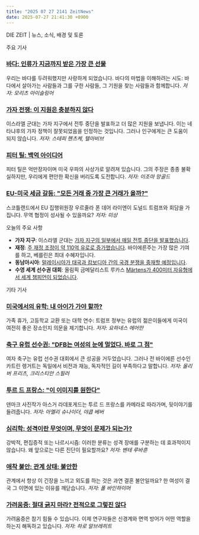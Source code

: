 ```yaml
---
title: "2025 07 27 2141 ZeitNews"
date: 2025-07-27 21:41:30 +0900
---
```


DIE ZEIT | 뉴스, 소식, 배경 및 토론 

주요 기사 

### [바다: 인류가 지금까지 받은 가장 큰 선물](https://www.zeit.de/2025/31/meer-mensch-geschichte-schifffahrt-zusammenleben-ozean)
 우리는 바다를 두려워했지만 사랑하게 되었습니다. 바다의 마법을 이해하려는 시도: 바다에서 살아가는 사람들과 그를 구한 사람들, 그 기원을 찾는 사람들과 함께합니다. *저자: 모리츠 아이슬링어* 

### [가자 전쟁: 이 지원은 충분하지 않다](https://www.zeit.de/politik/ausland/2025-07/gaza-israel-krieg-hilfsgueter-hamas)
 이스라엘 군대는 가자 지구에서 전투 중단을 발표하고 더 많은 지원을 보냅니다. 이는 네타냐후의 가자 정책이 잘못되었음을 인정하는 것입니다. 그러나 인구에게는 큰 도움이 되지 않습니다. *저자: 스테피 헨츠케, 텔아비브* 

### [피터 틸: 백억 아이디어](https://www.zeit.de/kultur/2025-07/peter-thiel-paypal-palantir-unternehmen-tech-milliardaer)
 피터 틸은 억만장자이며 미국 우파의 사상가로 알려져 있습니다. 그의 주장은 종종 불확실하지만, 우리에게 편안한 확신을 버리도록 도전합니다. *저자: 이조마 망골드* 

### [EU-미국 세금 갈등: "모든 거래 중 가장 큰 거래가 올까?"](https://www.zeit.de/wirtschaft/2025-07/zollstreit-usa-eu-handelskonflikt-zollpolitik-abkommen)
 스코틀랜드에서 EU 집행위원장 우르줄라 폰 데어 라이엔이 도널드 트럼프와 회담을 가집니다. 무역 협정이 성사될 수 있을까요? *저자: 미상* 

오늘의 주요 사항 
- **가자 지구**: 이스라엘 군대는 [가자 지구의 일부에서 매일 전투 중단을 발표했습니다](https://www.zeit.de/politik/ausland/2025-06/krieg-gaza-israel-liveblog#event_id=eo4hx3QwZ25R3ZJL8seu). 
- **재정**: [주 재정 조정이 약 110억 유로로 증가했습니다](https://www.zeit.de/wirtschaft/2025-07/finanzkraftausgleich-laenderfinanzausgleich-rekord-erste-jahreshaelfte-bayern-berlin). 바이에른주는 가장 많은 기여를 하고, 베를린은 최대 수혜자입니다. 
- **동남아시아**: [말레이시아가 태국과 캄보디아 간의 국경 분쟁을 중재할 예정입니다](https://www.zeit.de/politik/ausland/2025-07/kambodscha-thailand-grenzkonflikt-vermittlung-malaysia). 
- **수영 세계 선수권 대회**: 올림픽 금메달리스트 루카스 [Märtens가 400미터 자유형에서 세계 챔피언이 되었습니다](https://www.zeit.de/sport/2025-07/lukas-maertens-goldmedaille-schwimm-weltmeisterschaft-singapur). 

기타 기사 

### [미국에서의 유학: 내 아이가 가야 할까?](https://www.zeit.de/familie/2025-07/auslandsaufenthalt-usa-kind-schule-donald-trump)
 가족 휴가, 고등학교 교환 또는 대학 연수: 트럼프 정부는 유럽의 젊은이들에게 미국이 여전히 좋은 장소인지 의문을 제기합니다. *저자: 요하네스 에어만* 

### [축구 유럽 선수권: "DFB는 여성의 눈에 멀었다. 바로 그 점"](https://www.zeit.de/sport/2025-07/fussball-em-fazit-kathrin-laengert)
 여자 축구는 유럽 선수권 대회에서 큰 성공을 거두었습니다. 그러나 전 바이에른 선수인 카트린 렝거트는 독일에서 비전과 재능, 독자적인 길이 부족하다고 말합니다. *저자: 올리버 프리츠, 크리스티안 스필러* 

### [투르 드 프랑스: "이 이미지를 원한다"](https://www.zeit.de/sport/2025-07/tour-de-france-fahrer-landschaft-zuschauer-fs)
 덴마크 사진작가 아스거 라데포게드는 투르 드 프랑스를 카메라로 따라가며, 뒷이야기를 들려줍니다. *저자: 아멜리 슈나이더, 야콥 베버* 

### [심리학: 성격이란 무엇이며, 무엇이 문제가 되는가?](https://www.zeit.de/gesundheit/2025-06/psychologie-persoenlichkeitsstoerung-narzissmus-therapie-spektrum)
 강박적, 편집증적 또는 나르시시즘: 이러한 분류는 성격 장애를 구분하는 데 효과적이지 않습니다. 왜 앞으로는 다른 진단이 필요할까요? *저자: 벤테 루바흔* 

### [애착 불안: 관계 상태: 불안한](https://www.zeit.de/zeit-magazin/leben/2025-07/bindungsangst-naehe-emotionen-beziehung-psychologie)
 관계에서 항상 이 긴장을 느끼고 외도를 하는 것은 과연 결혼 불안일까요? 한 여성이 결국 그 이면에 있는 이유를 깨닫습니다. *저자: 폴 바인하이머* 

### [가려움증: 절대 긁지 마라? 전적으로 그렇진 않다](https://www.zeit.de/2025/31/juckreiz-haut-nervensystem-forschung-immunsystem)
 가려움증은 참기 힘들 수 있습니다. 이제 연구자들은 신경계와 면역 방어가 어떤 역할을 하는지 해독하고 있습니다. *저자: 하로 알브레히트*